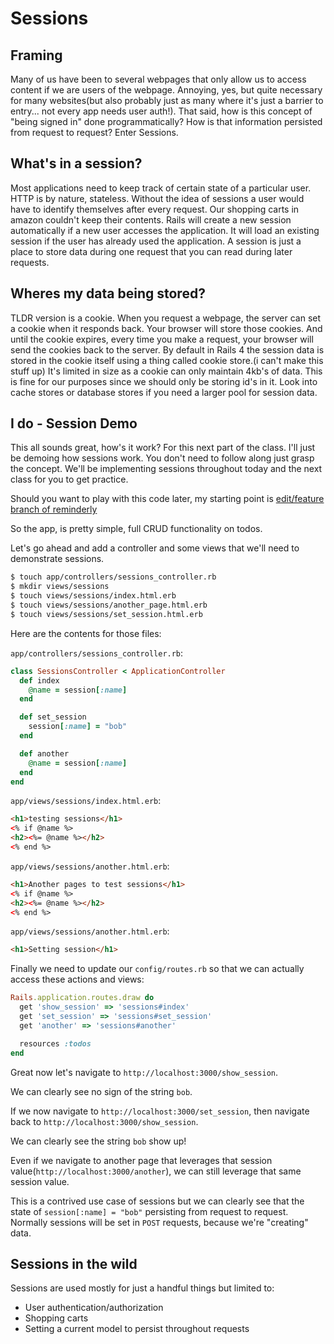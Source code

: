 # Sessions

## Framing
Many of us have been to several webpages that only allow us to access content if we are users of the webpage. Annoying, yes, but quite necessary for many websites(but also probably just as many where it's just a barrier to entry... not every app needs user auth!). That said, how is this concept of "being signed in" done programmatically? How is that information persisted from request to request? Enter Sessions.

## What's in a session?

Most applications need to keep track of certain state of a particular user. HTTP is by nature, stateless. Without the idea of sessions a user would have to identify themselves after every request. Our shopping carts in amazon couldn't keep their contents. Rails will create a new session automatically if a new user accesses the application. It will load an existing session if the user has already used the application. A session is just a place to store data during one request that you can read during later requests.

## Wheres my data being stored?

TLDR version is a cookie. When you request a webpage, the server can set a cookie when it responds back. Your browser will store those cookies. And until the cookie expires, every time you make a request, your browser will send the cookies back to the server. By default in Rails 4 the session data is stored in the cookie itself using a thing called cookie store.(i can't make this stuff up) It's limited in size as a cookie can only maintain 4kb's of data. This is fine for our purposes since we should only be storing id's in it. Look into cache stores or database stores if you need a larger pool for session data.

## I do - Session Demo
This all sounds great, how's it work? For this next part of the class. I'll just be demoing how sessions work. You don't need to follow along just grasp the concept. We'll be implementing sessions throughout today and the next class for you to get practice.

Should you want to play with this code later, my starting point is [edit/feature branch of reminderly](https://github.com/ga-wdi-exercises/reminderly/tree/edit-feature)

So the app, is pretty simple, full CRUD functionality on todos.

Let's go ahead and add a controller and some views that we'll need to demonstrate sessions.

```bash
$ touch app/controllers/sessions_controller.rb
$ mkdir views/sessions
$ touch views/sessions/index.html.erb
$ touch views/sessions/another_page.html.erb
$ touch views/sessions/set_session.html.erb
```

Here are the contents for those files:

`app/controllers/sessions_controller.rb`:

```ruby
class SessionsController < ApplicationController
  def index
    @name = session[:name]
  end

  def set_session
    session[:name] = "bob"
  end

  def another
    @name = session[:name]
  end
end
```

`app/views/sessions/index.html.erb`:

```html
<h1>testing sessions</h1>
<% if @name %>
<h2><%= @name %></h2>
<% end %>
```

`app/views/sessions/another.html.erb`:

```html
<h1>Another pages to test sessions</h1>
<% if @name %>
<h2><%= @name %></h2>
<% end %>
```

`app/views/sessions/another.html.erb`:

```html
<h1>Setting session</h1>
```

Finally we need to update our `config/routes.rb` so that we can actually access these actions and views:

```ruby
Rails.application.routes.draw do
  get 'show_session' => 'sessions#index'
  get 'set_session' => 'sessions#set_session'
  get 'another' => 'sessions#another'

  resources :todos
end
```

Great now let's navigate to `http://localhost:3000/show_session`.

We can clearly see no sign of the string `bob`.

If we now navigate to `http://localhost:3000/set_session`, then navigate back to `http://localhost:3000/show_session`.

We can clearly see the string `bob` show up!

Even if we navigate to another page that leverages that session value(`http://localhost:3000/another`), we can still leverage that same session value.

This is a contrived use case of sessions but we can clearly see that the state of `session[:name] = "bob"` persisting from request to request. Normally sessions will be set in `POST` requests, because we're "creating" data.

## Sessions in the wild
Sessions are used mostly for just a handful things but limited to:
- User authentication/authorization
- Shopping carts
- Setting a current model to persist throughout requests
